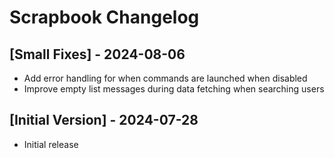 # Scrapbook Changelog

## [Small Fixes] - 2024-08-06

- Add error handling for when commands are launched when disabled
- Improve empty list messages during data fetching when searching users

## [Initial Version] - 2024-07-28

- Initial release
